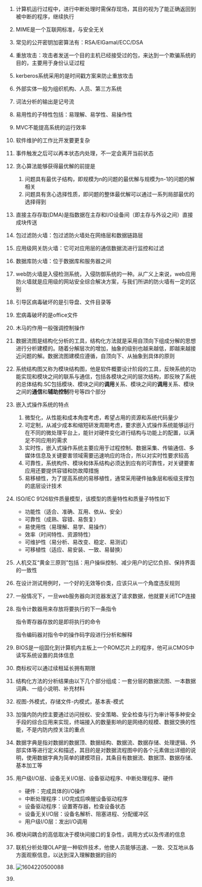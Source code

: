 1. 计算机运行过程中，进行中断处理时需保存现场，其目的视为了能正确返回到被中断的程序，继续执行

2. MIME是一个互联网标准，与安全无关

3. 常见的公开密钥加密算法有：RSA/ElGamal/ECC/DSA

4. 重放攻击：攻击者发送一个目的主机已经接受过的包，来达到一个欺骗系统的目的，主要用于身份认证过程

5. kerberos系统采用的是时间戳方案来防止重放攻击

6. 外部实体一般为组织机构、人员、第三方系统

7. 词法分析的输出是记号流

8. 易用性的子特性包括：易理解、易学性、易操作性

9. MVC不能提高系统的运行效率

10. 软件维护的工作比开发要更复杂

11. 事件触发之后可以再本状态内处理，不一定会离开当前状态

12. 贪心算法能够获得最优解的前提是
    1. 问题具有最优子结构，即规模为n的问题的最优解与规模为n-1的问题的解相关
    2. 问题具有贪心选择性质，即问题的整体最优解可以通过一系列局部最优的选择得到
    
13. 直接主存存取(DMA)是指数据在主存和I/O设备间（即主存与外设之间）直接成块传送

14. 包过滤防火墙：包过滤防火墙处在网络层和数据链路层

15. 应用级网关防火墙：它可对应用层的通信数据流进行监控和过滤

16. 数据库防火墙：位于数据库和服务器之间

17. web防火墙是入侵检测系统，入侵防御系统的一种。从广义上来说，web应用防火墙就是应用级的网站安全综合解决方案，与我们所讲的防火墙有一定的区别

18. 引导区病毒破坏的是引导盘、文件目录等

19. 宏病毒破坏的是office文件

20. 木马的作用一般强调控制操作

21. 数据流图是结构化分析的工具，结构化方法就是采用自顶向下组成分解的思想进行分析建模的。随着分解层次的增加，抽象的级别也越来越低，即越来越接近问题的解。数据流图建模应遵循，自顶向下、从抽象到具体的原则

22. 系统结构图又称为模块结构图，他是软件概要设计阶段的工具，反映系统的功能实现和模块之间的联系与通信，包括各模块之间的层次结构，即反映了系统的总体结构.SC包括模块、模块之间的**调用**关系、模块之间的**调用**关系、模块之间的**通信**和**辅助控制**符号等四个部分

23. 嵌入式操作系统的特点
    1. 微型化，从性能和成本角度考虑，希望占用的资源和系统代码量少
    2. 可定制，从减少成本和缩短研发周期考虑，要求嵌入式操作系统能够运行在不同的微处理平台上，能针对硬件变化进行结构与功能上的配置，以满足不同应用的需求
    3. 实时性，嵌入式操作系统主要应用于过程控制、数据采集、传输通信、多媒体信息及关键要害领域需要迅速响应的场合，所以对实时性要求较高
    4. 可靠性，系统构件、模块和体系结构必须达到应有的可靠性，对关键要害应用还要提供容错和防故障措施
    5. 易移植性，为了提高系统的易移植性，通常采用硬件抽象层和板级支撑包的底层设计技术
    
24. ISO/IEC 9126软件质量模型，该模型的质量特性和质量子特性如下
    * 功能性（适合、准确、互用、依从、安全）
    * 可靠性（成熟、容错、易恢复）
    * 易使用性（易理解、易学、易操作）
    * 效率（时间特性、资源特性）
    * 可维护性（易分析、易改变、稳定、易测试）
    * 可移植性（适应、易安装、一致、易替换）
    
25. 人机交互“黄金三原则”包括：用户操纵控制、减少用户的记忆负担、保持界面的一致性

26. 在设计测试用例时，一个好的无效等价类，应该只从一个角度违反规则

27. 一般情况下，一旦web服务器向浏览器发送了请求数据，他就要关闭TCP连接

28. 指令计数器用来存放将要执行的下一条指令

    指令寄存器存放的是即将执行的命令

    指令编码器对指令中的操作码字段进行分析和解释

29. BIOS是一组固化到计算机内主板上一个ROM芯片上的程序，他可从CMOS中读写系统设置的具体信息

30. 商标权可以通过续租延长拥有期限

31. 结构化方法的分析结果由以下几个部分组成：一套分层的数据流图、一本数据词典、一组小说明、补充材料

32. 视图-外模式，存储文件-内模式，基本表-模式

33. 加强内防内控主要通过访问授权、安全策略、安全检查与行为审计等多种安全手段的综合应用来实现，终端接入的数量影响的是网络的规模、数据交换的性能，不是内防内控关注的重点

34. 数据字典是指对数据的数据顶、数据结构、数据流、数据存储、处理逻辑、外部实体等进行定义和描述，其目的是对数据流程图中的各个元素做出详细的说明，使用数据字典为简单的建模项目，其条目有数据流、数据顶、数据存储、基本加工等

35. 用户级I/O层、设备无关I/O层、设备驱动程序、中断处理程序、硬件

    * 硬件：完成具体的I/O操作
    * 中断处理程序：I/O完成后唤醒设备驱动程序
    * 设备驱动程序：设置寄存器，检查设备状态
    * 设备无关I/O层：设备名解析、阻塞进程、分配缓冲区
    * 用户级I/O层：发出I/O调用

36. 模块间耦合的高低取决于模块间接口的复杂性，调用方式以及传递的信息

37. 联机分析处理OLAP是一种软件技术，他使人员能够迅速、一致、交互地从各方面观察信息，以达到深入理解数据的目的

38. ![1604220500088](C:\Users\hl2333\AppData\Roaming\Typora\typora-user-images\1604220500088.png)

39. 

